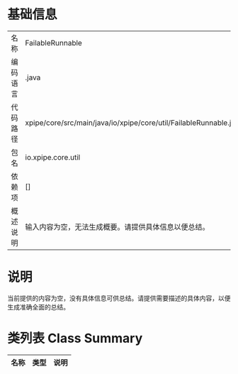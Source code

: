 # 基础信息

|      |      |
|------|------|
| 名称 | FailableRunnable |
| 编码语言 | .java |
| 代码路径 | xpipe/core/src/main/java/io/xpipe/core/util/FailableRunnable.java |
| 包名 | io.xpipe.core.util |
| 依赖项 | [] |
| 概述说明 | 输入内容为空，无法生成概要。请提供具体信息以便总结。 |

# 说明

当前提供的内容为空，没有具体信息可供总结。请提供需要描述的具体内容，以便生成准确全面的总结。

# 类列表 Class Summary

| 名称   | 类型  | 说明 |
|-------|------|-------------|





